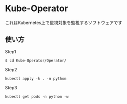 # Kube-Operator

これはKubernetes上で監視対象を監視するソフトウェアです

## 使い方

Step1
```
$ cd Kube-Operator/Operator/
```

Step2
```
kubectl apply -k . -n python
```

Step3
```
kubectl get pods -n python -w
```

